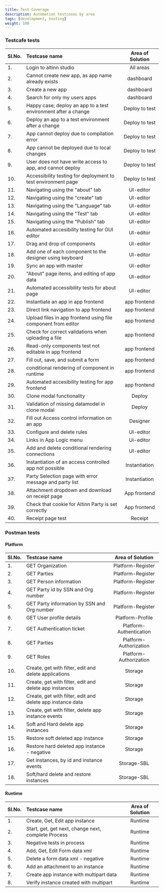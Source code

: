 ```yaml
---
title: Test Coverage
description: Automation testcases by area
tags: [development, testing]
weight: 100
---
```


###  Testcafe tests

Sl.No. |    Testcase name   |   Area of Solution
:--- | :--- | :---:
1. | Login to altinn studio | All areas
2. | Cannot create new app, as app name already exists | dashboard 
3. | Create a new app | dashboard 
4. | Search for only my users apps | dashboard 
5. | Happy case; deploy an app to a test environment after a change | Deploy to test 
6. | Deploy an app to a test environment after a change | Deploy to test 
7. | App cannot deploy due to compilation error | Deploy to test 
8. | App cannot be deployed due to local changes | Deploy to test 
9. | User does not have write access to app, and cannot deploy | Deploy to test 
10. | Accessibility testing for deployment to test environment page | Deploy to test 
11. | Navigating using the "about" tab | UI-editor 
12. | Navigating using the "create" tab |UI-editor 
13. | Navigating using the "Language" tab | UI-editor
14. | Navigating using the "Test" tab | UI-editor 
15. | Navigating using the "Publish" tab | UI-editor 
16. | Automated accesibility testing for GUI editor | UI-editor 
17. | Drag and drop of components | UI-editor 
18. | Add one of each component to the designer using keyboard | UI-editor 
19. | Sync an app with master | UI-editor 
20. | "About" page items, and editing of app data | UI-editor 
21. | Automated accessibility tests for about page | UI-editor 
22. | Instantiate an app in app frontend | app frontend 
23. | Direct link navigation to app frontend | app frontend 
24. | Upload files in app frontend using file component from editor | app frontend 
25. | Check for correct validations when uploading a file | app frontend 
26. | Read-only components test not editable in app frontend | app frontend 
27. | Fill out, save, and submit a form | app frontend 
28. | conditional rendering of component in runtime | app frontend 
29. | Automated accesibility testing for app frontend | app frontend
30. | Clone modal functionality | Deploy 
31. | Validation of missing datamodel in clone modal | Deploy 
32. | Fill out Access control information on an app | Designer
33. | Configure and delete rules | UI-editor
34. | Links in App Logic menu | Ui-editor
35. | Add and delete conditional rendering connections | UI-editor
36. | Instantiation of an access controlled app not possible | Instantiation
37. | Party Selection page with error message and party list | Instantiation
38. | Attachment dropdown and download on receipt page | App frontend
39. | Check that cookie for Altinn Party is set correctly | App frontend
40. | Receipt page test | Receipt

### Postman tests
#### Platform
Sl.No. |    Testcase name   |   Area of Solution   
:--- | :--- | :---: 
1. | GET Organization | Platform-Register
2. | GET Parties | Platform-Register
3. | GET Person information | Platform-Register
4. | GET Party id by SSN and Org number | Platform-Register
5. | GET Party information by SSN and Org number | Platform-Register
6. | GET User profile details | Platform-Profile
7. | GET Authentication ticket | Platform-Authentication
8. | GET Parties | Platform-Authorization
9. | GET Roles | Platform-Authorization
10. | Create, get with filter, edit and delete applications | Storage
11. | Create, get with filter, edit and delete app instances | Storage
12. | Create, get with filter, edit and delete app instance data | Storage
13. | Create, get with filter, delete app instance events | Storage
14. | Soft and Hard delete app instances | Storage
15. | Restore soft deleted app instance | Storage
16. | Restore hard deleted app instance - negative | Storage
17. | Get instances, by id and instance events | Storage-SBL
18. | Soft/hard delete and restore instances | Storage-SBL

#### Runtime
Sl.No. |    Testcase name   |   Area of Solution   
:--- | :--- | :---: 
1. | Create, Get, Edit app instance | Runtime
2. | Start, get, get next, change next, complete Process | Runtime
3. | Negative tests in process | Runtime
4. | Add, Get, Edit Form data xml | Runtime
5. | Delete a form data xml - negative | Runtime
6. | Add an attachment to an instance | Runtime
7. | Create app instance with multipart data | Runtime
8. | Verify instance created with multipart | Runtime